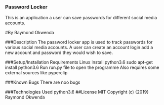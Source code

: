 ### Password Locker
This is an application a user can save passwords for different social media accounts.

#By Raymond Okwenda

###Description
The password locker app is used to track passwords for various social media accounts.
A user can create an account login add a new account and password they would wish to save.

###Setup/Installation Requirements
Linux
Install python3.6 sudo apt-get install python3.6
Run run.py file to open the programme
Also requires some external sources like pyperclip 

###Known Bugs
There are noo bugs

###Technologies Used
python3.6
##License
MIT Copyright (c) {2019} Raymond Okwenda
